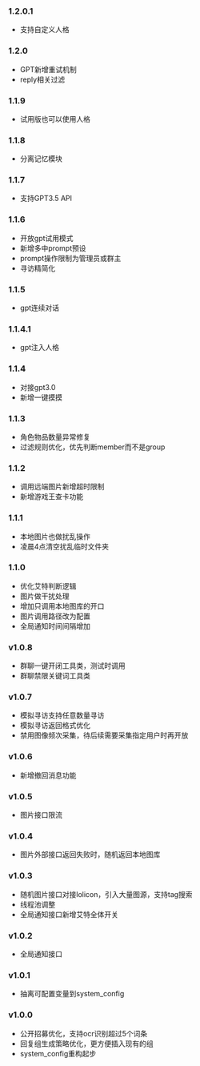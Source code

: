 ### 1.2.0.1
- 支持自定义人格

### 1.2.0
- GPT新增重试机制
- reply相关过滤

### 1.1.9
- 试用版也可以使用人格

### 1.1.8
- 分离记忆模块

### 1.1.7
- 支持GPT3.5 API

### 1.1.6
- 开放gpt试用模式
- 新增多中prompt预设
- prompt操作限制为管理员或群主
- 寻访精简化

### 1.1.5
- gpt连续对话

### 1.1.4.1
- gpt注入人格

### 1.1.4
- 对接gpt3.0
- 新增一键摸摸

### 1.1.3
- 角色物品数量异常修复
- 过滤规则优化，优先判断member而不是group

### 1.1.2
- 调用远端图片新增超时限制
- 新增游戏王查卡功能

### 1.1.1
- 本地图片也做扰乱操作
- 凌晨4点清空扰乱临时文件夹

### 1.1.0
- 优化艾特判断逻辑
- 图片做干扰处理
- 增加只调用本地图库的开口
- 图片调用路径改为配置
- 全局通知时间间隔增加

### v1.0.8
- 群聊一键开闭工具类，测试时调用
- 群聊禁限关键词工具类

### v1.0.7
- 模拟寻访支持任意数量寻访
- 模拟寻访返回格式优化
- 禁用图像频次采集，待后续需要采集指定用户时再开放

### v1.0.6
- 新增撤回消息功能

### v1.0.5
- 图片接口限流

### v1.0.4
- 图片外部接口返回失败时，随机返回本地图库

### v1.0.3
- 随机图片接口对接lolicon，引入大量图源，支持tag搜索
- 线程池调整
- 全局通知接口新增艾特全体开关

### v1.0.2
- 全局通知接口

### v1.0.1
- 抽离可配置变量到system_config

### v1.0.0
- 公开招募优化，支持ocr识别超过5个词条
- 回复组生成策略优化，更方便插入现有的组
- system_config重构起步